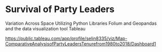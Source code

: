 # Survival of Party Leaders
Variation Across Space Utilizing Python Libraries Folium and Geopandas and the data visualization tool Tableau

https://public.tableau.com/app/profile/selin8335/viz/Map-ComparativeAnalysisofPartyLeadersTenurefrom1980to2018/Dashboard1

